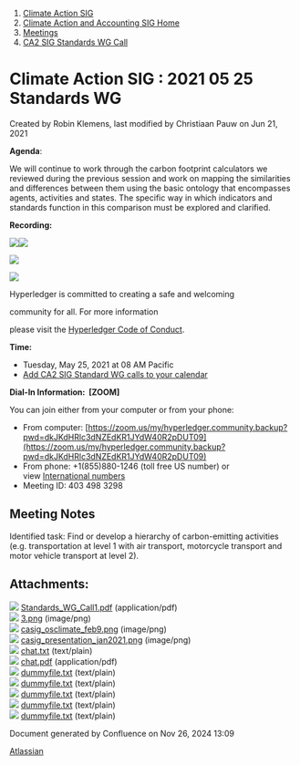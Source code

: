 1. [Climate Action SIG](index.html)
2. [Climate Action and Accounting SIG Home](Climate-Action-and-Accounting-SIG-Home_19005445.html)
3. [Meetings](Meetings_19005583.html)
4. [CA2 SIG Standards WG Call](CA2-SIG-Standards-WG-Call_19007176.html)

# Climate Action SIG : 2021 05 25 Standards WG

Created by Robin Klemens, last modified by Christiaan Pauw on Jun 21, 2021

**Agenda**:

We will continue to work through the carbon footprint calculators we reviewed during the previous session and work on mapping the similarities and differences between them using the basic ontology that encompasses agents, activities and states. The specific way in which indicators and standards function in this comparison must be explored and clarified. 

**Recording:** 

[![](attachments/thumbnails/19007537/19007651)](attachments/19007537/19007651.pdf)![](plugins/servlet/confluence/placeholder/unknown-attachment)

![](https://wiki.hyperledger.org/download/attachments/29034696/Antitrustnotice.png?version=1&modificationDate=1581695654000&api=v2)

![](https://wiki.hyperledger.org/download/attachments/2392771/welcome.png?version=2&modificationDate=1572450107000&api=v2)

Hyperledger is committed to creating a safe and welcoming

community for all. For more information

please visit the [Hyperledger Code of Conduct](https://lf-hyperledger.atlassian.net/wiki/spaces/HYP/pages/19595281/Hyperledger+Code+of+Conduct).

**Time:**

- Tuesday, May 25, 2021 at 08 AM Pacific
- [Add CA2 SIG Standard WG calls to your calendar](https://lists.hyperledger.org/g/climate-sig/ics/invite.ics?repeatid=36679)

**Dial-In Information:  \[ZOOM]**

You can join either from your computer or from your phone:

- From computer: [https://zoom.us/my/hyperledger.community.backup?pwd=dkJKdHRlc3dNZEdKR1JYdW40R2pDUT09](https://zoom.us/my/hyperledger.community.backup?pwd=dkJKdHRlc3dNZEdKR1JYdW40R2pDUT09)
- From phone: +1(855)880-1246 (toll free US number) or view [International numbers](https://zoom.us/u/bAaJoyznp)
- Meeting ID: 403 498 3298

## **Meeting Notes**

Identified task: Find or develop a hierarchy of carbon-emitting activities (e.g. transportation at level 1 with air transport, motorcycle transport and motor vehicle transport at level 2).

## Attachments:

![](images/icons/bullet_blue.gif) [Standards\_WG\_Call1.pdf](attachments/19007537/19007539.pdf) (application/pdf)  
![](images/icons/bullet_blue.gif) [3.png](attachments/19007537/19007542.png) (image/png)  
![](images/icons/bullet_blue.gif) [casig\_osclimate\_feb9.png](attachments/19007537/19007543.png) (image/png)  
![](images/icons/bullet_blue.gif) [casig\_presentation\_jan2021.png](attachments/19007537/19007544.png) (image/png)  
![](images/icons/bullet_blue.gif) [chat.txt](attachments/19007537/19007645.txt) (text/plain)  
![](images/icons/bullet_blue.gif) [chat.pdf](attachments/19007537/19007651.pdf) (application/pdf)  
![](images/icons/bullet_blue.gif) [dummyfile.txt](attachments/19007537/19007538.txt) (text/plain)  
![](images/icons/bullet_blue.gif) [dummyfile.txt](attachments/19007537/19007540.txt) (text/plain)  
![](images/icons/bullet_blue.gif) [dummyfile.txt](attachments/19007537/19007541.txt) (text/plain)  
![](images/icons/bullet_blue.gif) [dummyfile.txt](attachments/19007537/19007545.txt) (text/plain)  
![](images/icons/bullet_blue.gif) [dummyfile.txt](attachments/19007537/19007546.txt) (text/plain)

Document generated by Confluence on Nov 26, 2024 13:09

[Atlassian](http://www.atlassian.com/)
